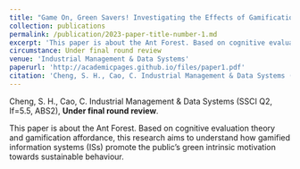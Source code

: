 ```yaml
---
title: "Game On, Green Savers! Investigating the Effects of Gamification Affordances on User Green Intrinsic Motivation: A Cognitive Evaluation Perspective."
collection: publications
permalink: /publication/2023-paper-title-number-1.md
excerpt: 'This paper is about the Ant Forest. Based on cognitive evaluation theory and gamification affordance, this research aims to understand how gamified information systems (ISs) promote the public’s green intrinsic motivation towards sustainable behaviour.'
circumstance: Under final round review
venue: 'Industrial Management & Data Systems'
paperurl: 'http://academicpages.github.io/files/paper1.pdf'
citation: 'Cheng, S. H., Cao, C. Industrial Management & Data Systems (SSCI Q2, If=5.5, ABS2), Under final round review.'
---
```

Cheng, S. H., Cao, C. Industrial Management & Data Systems (SSCI Q2, If=5.5, ABS2), **Under final round review**.

This paper is about the Ant Forest. Based on cognitive evaluation theory and gamification affordance, this research aims to understand how gamified information systems (ISs) promote the public’s green intrinsic motivation towards sustainable behaviour.

